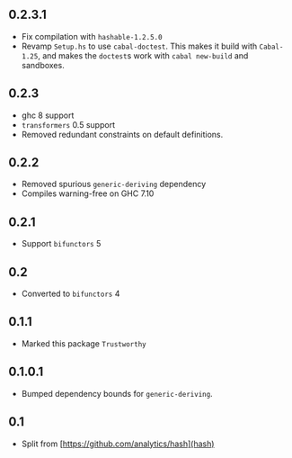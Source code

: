 0.2.3.1
-------
* Fix compilation with `hashable-1.2.5.0`
* Revamp `Setup.hs` to use `cabal-doctest`. This makes it build
  with `Cabal-1.25`, and makes the `doctest`s work with `cabal new-build` and
  sandboxes.

0.2.3
-----
* ghc 8 support
* `transformers` 0.5 support
* Removed redundant constraints on default definitions.

0.2.2
-----
* Removed spurious `generic-deriving` dependency
* Compiles warning-free on GHC 7.10

0.2.1
-----
* Support `bifunctors` 5

0.2
---
* Converted to `bifunctors` 4

0.1.1
-----
* Marked this package `Trustworthy`

0.1.0.1
-------
* Bumped dependency bounds for `generic-deriving`.

0.1
---
* Split from [https://github.com/analytics/hash](hash)
